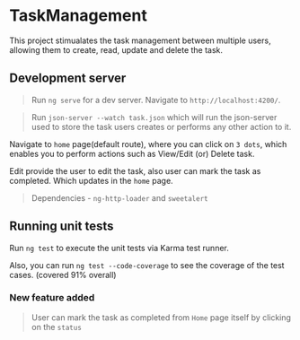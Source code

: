 # TaskManagement

This project stimualates the task management between multiple users, allowing them to create, read, update and delete the task.

## Development server

>Run `ng serve` for a dev server. Navigate to `http://localhost:4200/`.

>Run `json-server --watch task.json` which will run the json-server used to store the task users creates or performs any other action to it.

Navigate to `home` page(default route), where you can click on `3 dots`, which enables you to perform actions such as View/Edit (or) Delete task.

Edit provide the user to edit the task, also user can mark the task as completed. Which updates in the `home` page.

>Dependencies - `ng-http-loader` and `sweetalert`

## Running unit tests

Run `ng test` to execute the unit tests via Karma test runner.

Also, you can run `ng test --code-coverage` to see the coverage of the test cases. (covered 91% overall)

### New feature added 

>User can mark the task as completed from `Home` page itself by clicking on the `status`
